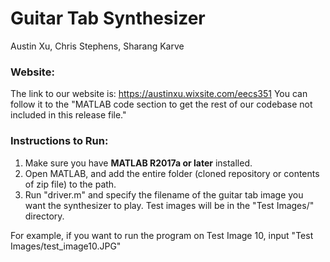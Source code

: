 # Guitar Tab Synthesizer
Austin Xu, Chris Stephens, Sharang Karve

### Website:
The link to our website is: https://austinxu.wixsite.com/eecs351
You can follow it to the "MATLAB code section to get the rest of our codebase not included in this release file."

### Instructions to Run:
1. Make sure you have **MATLAB R2017a or later** installed. 
2. Open MATLAB, and add the entire folder (cloned repository or contents of zip file) to the path.
3. Run "driver.m" and specify the filename of the guitar tab image you want the synthesizer to play. Test images will be in the "Test Images/" directory.

For example, if you want to run the program on Test Image 10, input "Test Images/test_image10.JPG"
